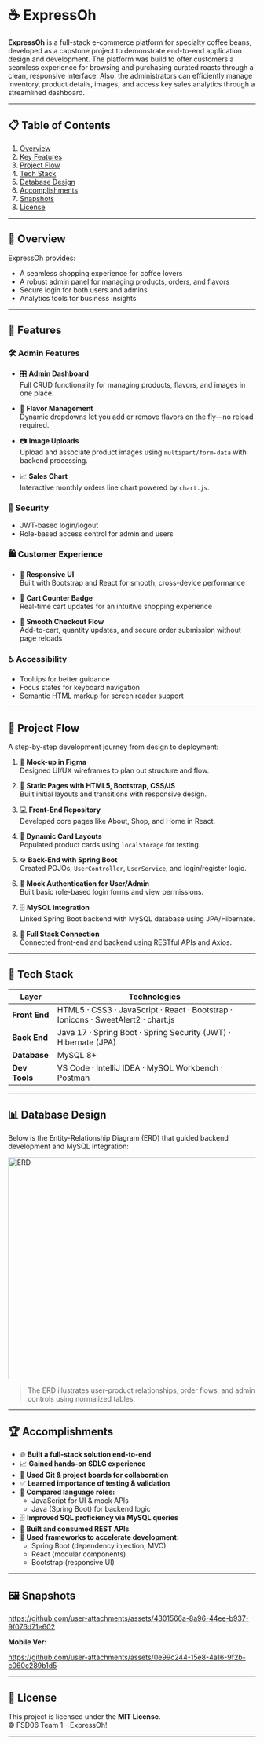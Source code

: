 # ☕ ExpressOh

**ExpressOh** is a full-stack e-commerce platform for specialty coffee beans, developed as a capstone project to demonstrate end-to-end application design and development. The platform was build to offer customers a seamless experience for browsing and purchasing curated roasts through a clean, responsive interface. Also, the administrators can efficiently manage inventory, product details, images, and access key sales analytics through a streamlined dashboard.

---

## 📋 Table of Contents

1. [Overview](#-overview)  
2. [Key Features](#-key-features)  
3. [Project Flow](#-project-flow)  
4. [Tech Stack](#-tech-stack)  
5. [Database Design](#-database-design)  
6. [Accomplishments](#-accomplishments)  
7. [Snapshots](#-snapshots)  
8. [License](#-license)

---

## 🧩 Overview

ExpressOh provides:

- A seamless shopping experience for coffee lovers  
- A robust admin panel for managing products, orders, and flavors  
- Secure login for both users and admins  
- Analytics tools for business insights

---

## 🌟 Features

### 🛠 Admin Features

- 🎛 **Admin Dashboard**  
  Full CRUD functionality for managing products, flavors, and images in one place.

- 🍨 **Flavor Management**  
  Dynamic dropdowns let you add or remove flavors on the fly—no reload required.

- 📷 **Image Uploads**  
  Upload and associate product images using `multipart/form-data` with backend processing.

- 📈 **Sales Chart**  
  Interactive monthly orders line chart powered by `chart.js`.

### 🔐 Security

- JWT-based login/logout
- Role-based access control for admin and users

### 🛍 Customer Experience

- 🛒 **Responsive UI**  
  Built with Bootstrap and React for smooth, cross-device performance

- 🛒 **Cart Counter Badge**  
  Real-time cart updates for an intuitive shopping experience

- 🧾 **Smooth Checkout Flow**  
  Add-to-cart, quantity updates, and secure order submission without page reloads

### ♿ Accessibility

- Tooltips for better guidance
- Focus states for keyboard navigation
- Semantic HTML markup for screen reader support


---

## 🔄 Project Flow

A step-by-step development journey from design to deployment:

1. 🎨 **Mock-up in Figma**  
   Designed UI/UX wireframes to plan out structure and flow.

2. 🧱 **Static Pages with HTML5, Bootstrap, CSS/JS**  
   Built initial layouts and transitions with responsive design.

3. 💻 **Front-End Repository**  
   Developed core pages like About, Shop, and Home in React.

4. 🧩 **Dynamic Card Layouts**  
   Populated product cards using `localStorage` for testing.

5. ⚙️ **Back-End with Spring Boot**  
   Created POJOs, `UserController`, `UserService`, and login/register logic.

6. 🔐 **Mock Authentication for User/Admin**  
   Built basic role-based login forms and view permissions.

7. 🗄️ **MySQL Integration**  
   Linked Spring Boot backend with MySQL database using JPA/Hibernate.

8. 🔗 **Full Stack Connection**  
   Connected front-end and backend using RESTful APIs and Axios.

---

## 🧰 Tech Stack

| Layer       | Technologies                                                                 |
|-------------|------------------------------------------------------------------------------|
| **Front End** | HTML5 · CSS3 · JavaScript · React · Bootstrap · Ionicons · SweetAlert2 · chart.js |
| **Back End**  | Java 17 · Spring Boot · Spring Security (JWT) · Hibernate (JPA)              |
| **Database**  | MySQL 8+                                                                    |
| **Dev Tools** | VS Code · IntelliJ IDEA · MySQL Workbench · Postman                         |

---

## 📊 Database Design

Below is the Entity-Relationship Diagram (ERD) that guided backend development and MySQL integration:

<img width="672" height="452" alt="ERD" src="https://github.com/user-attachments/assets/8be38df0-333d-4c43-b1b2-7d40a7ab23f9" />


> The ERD illustrates user-product relationships, order flows, and admin controls using normalized tables.

---

## 🏆 Accomplishments

- 🌐 **Built a full-stack solution end-to-end**  
- 📈 **Gained hands-on SDLC experience**  
- 🤝 **Used Git & project boards for collaboration**  
- ✅ **Learned importance of testing & validation**  
- 🧩 **Compared language roles:**
  - JavaScript for UI & mock APIs  
  - Java (Spring Boot) for backend logic
- 🗄️ **Improved SQL proficiency via MySQL queries**  
- 🔗 **Built and consumed REST APIs**  
- 🚀 **Used frameworks to accelerate development:**  
  - Spring Boot (dependency injection, MVC)  
  - React (modular components)  
  - Bootstrap (responsive UI)

---

## 🖼️ Snapshots
https://github.com/user-attachments/assets/4301566a-8a96-44ee-b937-9f076d71e602

**Mobile Ver:**

https://github.com/user-attachments/assets/0e99c244-15e8-4a16-9f2b-c060c289b1d5

---

## 📄 License

This project is licensed under the **MIT License**.  
 © FSD06 Team 1 - ExpressOh!

---


